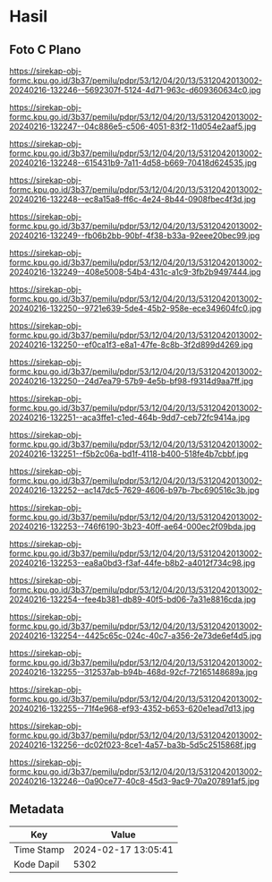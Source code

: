 # Hasil

## Foto C Plano

https://sirekap-obj-formc.kpu.go.id/3b37/pemilu/pdpr/53/12/04/20/13/5312042013002-20240216-132246--5692307f-5124-4d71-963c-d609360634c0.jpg

https://sirekap-obj-formc.kpu.go.id/3b37/pemilu/pdpr/53/12/04/20/13/5312042013002-20240216-132247--04c886e5-c506-4051-83f2-11d054e2aaf5.jpg

https://sirekap-obj-formc.kpu.go.id/3b37/pemilu/pdpr/53/12/04/20/13/5312042013002-20240216-132248--615431b9-7a11-4d58-b669-70418d624535.jpg

https://sirekap-obj-formc.kpu.go.id/3b37/pemilu/pdpr/53/12/04/20/13/5312042013002-20240216-132248--ec8a15a8-ff6c-4e24-8b44-0908fbec4f3d.jpg

https://sirekap-obj-formc.kpu.go.id/3b37/pemilu/pdpr/53/12/04/20/13/5312042013002-20240216-132249--fb06b2bb-90bf-4f38-b33a-92eee20bec99.jpg

https://sirekap-obj-formc.kpu.go.id/3b37/pemilu/pdpr/53/12/04/20/13/5312042013002-20240216-132249--408e5008-54b4-431c-a1c9-3fb2b9497444.jpg

https://sirekap-obj-formc.kpu.go.id/3b37/pemilu/pdpr/53/12/04/20/13/5312042013002-20240216-132250--9721e639-5de4-45b2-958e-ece349604fc0.jpg

https://sirekap-obj-formc.kpu.go.id/3b37/pemilu/pdpr/53/12/04/20/13/5312042013002-20240216-132250--ef0ca1f3-e8a1-47fe-8c8b-3f2d899d4269.jpg

https://sirekap-obj-formc.kpu.go.id/3b37/pemilu/pdpr/53/12/04/20/13/5312042013002-20240216-132250--24d7ea79-57b9-4e5b-bf98-f9314d9aa7ff.jpg

https://sirekap-obj-formc.kpu.go.id/3b37/pemilu/pdpr/53/12/04/20/13/5312042013002-20240216-132251--aca3ffe1-c1ed-464b-9dd7-ceb72fc9414a.jpg

https://sirekap-obj-formc.kpu.go.id/3b37/pemilu/pdpr/53/12/04/20/13/5312042013002-20240216-132251--f5b2c06a-bd1f-4118-b400-518fe4b7cbbf.jpg

https://sirekap-obj-formc.kpu.go.id/3b37/pemilu/pdpr/53/12/04/20/13/5312042013002-20240216-132252--ac147dc5-7629-4606-b97b-7bc690516c3b.jpg

https://sirekap-obj-formc.kpu.go.id/3b37/pemilu/pdpr/53/12/04/20/13/5312042013002-20240216-132253--746f6190-3b23-40ff-ae64-000ec2f09bda.jpg

https://sirekap-obj-formc.kpu.go.id/3b37/pemilu/pdpr/53/12/04/20/13/5312042013002-20240216-132253--ea8a0bd3-f3af-44fe-b8b2-a4012f734c98.jpg

https://sirekap-obj-formc.kpu.go.id/3b37/pemilu/pdpr/53/12/04/20/13/5312042013002-20240216-132254--fee4b381-db89-40f5-bd06-7a31e8816cda.jpg

https://sirekap-obj-formc.kpu.go.id/3b37/pemilu/pdpr/53/12/04/20/13/5312042013002-20240216-132254--4425c65c-024c-40c7-a356-2e73de6ef4d5.jpg

https://sirekap-obj-formc.kpu.go.id/3b37/pemilu/pdpr/53/12/04/20/13/5312042013002-20240216-132255--312537ab-b94b-468d-92cf-72165148689a.jpg

https://sirekap-obj-formc.kpu.go.id/3b37/pemilu/pdpr/53/12/04/20/13/5312042013002-20240216-132255--71f4e968-ef93-4352-b653-620e1ead7d13.jpg

https://sirekap-obj-formc.kpu.go.id/3b37/pemilu/pdpr/53/12/04/20/13/5312042013002-20240216-132256--dc02f023-8ce1-4a57-ba3b-5d5c2515868f.jpg

https://sirekap-obj-formc.kpu.go.id/3b37/pemilu/pdpr/53/12/04/20/13/5312042013002-20240216-132246--0a90ce77-40c8-45d3-9ac9-70a207891af5.jpg


## Metadata

| Key        | Value               |
| ---------- | ------------------- |
| Time Stamp | 2024-02-17 13:05:41 |
| Kode Dapil | 5302                |



